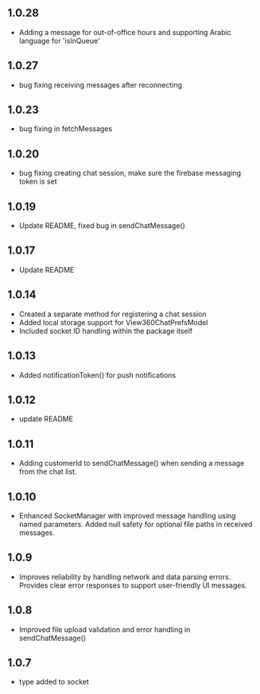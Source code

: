 ## 1.0.28
* Adding a message for out-of-office hours and supporting Arabic language for 'isInQueue'

## 1.0.27
* bug fixing receiving messages after reconnecting

## 1.0.23
* bug fixing in fetchMessages

## 1.0.20
* bug fixing creating chat session, make sure the firebase messaging token is set

## 1.0.19
* Update README, fixed bug in sendChatMessage()

## 1.0.17
* Update README

## 1.0.14
* Created a separate method for registering a chat session  
* Added local storage support for View360ChatPrefsModel  
* Included socket ID handling within the package itself  

## 1.0.13
* Added notificationToken() for push notifications

## 1.0.12
* update README

## 1.0.11
* Adding customerId to sendChatMessage() when sending a message from the chat list.

## 1.0.10
* Enhanced SocketManager with improved message handling using named parameters. Added null safety for optional file paths in received messages.

## 1.0.9
* Improves reliability by handling network and data parsing errors.
  Provides clear error responses to support user-friendly UI messages.

## 1.0.8
* Improved file upload validation and error handling in sendChatMessage()

## 1.0.7
* type added to socket
